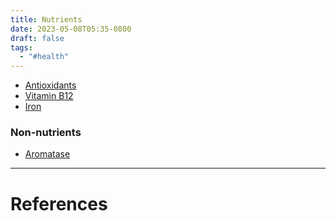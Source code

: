 ```yaml
---
title: Nutrients
date: 2023-05-08T05:35-0800
draft: false
tags:
  - "#health"
---
```


- [Antioxidants](/study/factoids/health/nutrition/nutrients/antioxidants)
- [Vitamin B12](/study/factoids/health/nutrition/nutrients/vitamin-b12)
- [Iron](/study/factoids/health/sickness/anemia/iron)

### Non-nutrients

- [Aromatase](/study/factoids/health/nutrition/nutrients/aromatase)

---
# References
